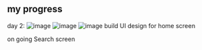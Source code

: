 ## my progress 
day 2:
![image](https://user-images.githubusercontent.com/86775678/204094122-7526f74b-f44a-4800-911d-35a6e0079a5b.png) 
![image](https://user-images.githubusercontent.com/86775678/204192347-64847f99-ee2d-48cb-9064-3d5e8ebedbe7.png)
![image](https://user-images.githubusercontent.com/86775678/204477993-39b31cc6-0239-46e3-b48f-e82ae3060623.png)
build UI design for home screen

on going Search screen

